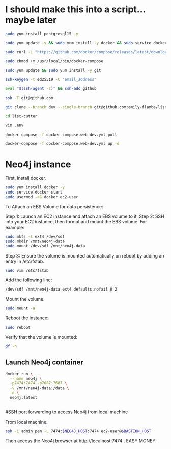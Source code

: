# I should make this into a script... maybe later

```bash
sudo yum install postgresql15 -y

sudo yum update -y && sudo yum install -y docker && sudo service docker start && sudo usermod -aG docker ec2-user

sudo curl -L "https://github.com/docker/compose/releases/latest/download/docker-compose-$(uname -s)-$(uname -m)" -o /usr/local/bin/docker-compose

sudo chmod +x /usr/local/bin/docker-compose

sudo yum update && sudo yum install -y git

ssh-keygen -t ed25519 -C "email_address"

eval "$(ssh-agent -s)" && ssh-add github

ssh -T git@github.com

git clone --branch dev --single-branch git@github.com:emily-flambe/list-cutter.git

cd list-cutter

vim .env

docker-compose -f docker-compose.web-dev.yml pull

docker-compose -f docker-compose.web-dev.yml up -d

```

# Neo4j instance

First, install docker.

```bash
sudo yum install docker -y
sudo service docker start
sudo usermod -aG docker ec2-user
```

To Attach an EBS Volume for data persistence:

Step 1: Launch an EC2 instance and attach an EBS volume to it.
Step 2: SSH into your EC2 instance, then format and mount the EBS volume. For example:
```bash 
sudo mkfs -t ext4 /dev/sdf
sudo mkdir /mnt/neo4j-data
sudo mount /dev/sdf /mnt/neo4j-data
```
Step 3: Ensure the volume is mounted automatically on reboot by adding an entry in /etc/fstab.
```bash
sudo vim /etc/fstab
```

Add the following line:
```bash
/dev/sdf /mnt/neo4j-data ext4 defaults,nofail 0 2
```

Mount the volume:

```bash
sudo mount -a
```

Reboot the instance:
```bash
sudo reboot
```

Verify that the volume is mounted:
```bash
df -h
```

## Launch Neo4j container

```bash
docker run \
  --name neo4j \
  -p7474:7474 -p7687:7687 \
  -v /mnt/neo4j-data:/data \
  -d \
  neo4j:latest
  
```

#SSH port forwarding to access Neo4j from local machine

From local machine:

```bash
ssh -i admin.pem -L 7474:$NEO4J_HOST:7474 ec2-user@$BASTION_HOST
```

Then access the Neo4j browser at http://localhost:7474 . EASY MONEY.